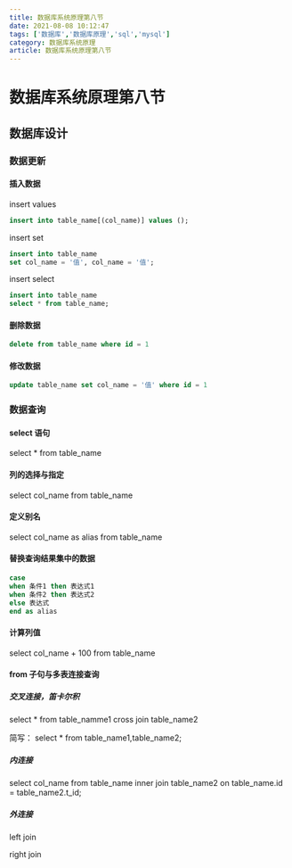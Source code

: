 ```yaml
---
title: 数据库系统原理第八节
date: 2021-08-08 10:12:47
tags: ['数据库','数据库原理','sql','mysql']
category: 数据库系统原理
article: 数据库系统原理第八节
---
```


# 数据库系统原理第八节

## 数据库设计

### 数据更新

#### 插入数据

insert  values 
```SQL
insert into table_name[(col_name)] values ();
```

insert  set
```SQL
insert into table_name
set col_name = '值', col_name = '值';
```

insert  select
```SQL
insert into table_name
select * from table_name;
```

#### 删除数据

```SQL
delete from table_name where id = 1
```

#### 修改数据

```SQL
update table_name set col_name = '值' where id = 1

```

### 数据查询

#### select 语句

select * from table_name

#### 列的选择与指定

select col_name from table_name

#### 定义别名

select col_name as alias from table_name

#### 替换查询结果集中的数据

```SQL
case 
when 条件1 then 表达式1
when 条件2 then 表达式2
else 表达式
end as alias
```

#### 计算列值

select col_name + 100 from table_name

#### from 子句与多表连接查询

##### 交叉连接，笛卡尔积

select * from table_namme1 cross join table_name2

简写：
select * from table_name1,table_name2;

##### 内连接

select col_name from table_name inner join table_name2 on table_name.id = table_name2.t_id;

##### 外连接

left join

right join



